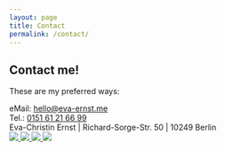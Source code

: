 ```yaml
---
layout: page
title: Contact
permalink: /contact/
---
```

<h2 class="work-experience__headline">Contact me!</h2>
<p class="contact__intro">
  These are my preferred ways:
</p>
<div class="row">
  <div class="six columns">
    <div class="contact__methods">
      eMail: <a href="mailto:hello@eva-ernst.me">hello@eva-ernst.me</a>
      <br> Tel.: <a href="tel:+4915161216699">0151 61 21 66 99</a>
    </div>
  </div>

  <div class="contact__address">
    Eva-Christin&nbsp;Ernst&nbsp;|&nbsp;Richard-Sorge-Str.&nbsp;50&nbsp;|&nbsp;10249&nbsp;Berlin
  </div>

  <a class="contact__social-link" href="https://twitter.com/EvaCErnst">
    <img src="{{ '/img/twitter.svg' | relative_url }}">
  </a>
  <a class="contact__social-link" href="https://www.linkedin.com/in/eva-christin-ernst-61598abb/">
    <img src="{{ '/img/linkedin.svg' | relative_url }}">
  </a>
  <a class="contact__social-link" href="https://www.instagram.com/evafroehlich/">
    <img src="{{ '/img/instagram.svg' | relative_url }}">
  </a>
  <a class="contact__social-link" href="https://github.com/evafroehlich/">
    <img src="{{ '/img/github.svg' | relative_url }}">
  </a>

</div>


